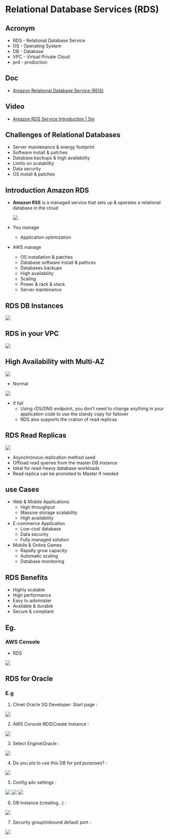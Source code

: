 # Relational Database Services (RDS)

## Acronym
* RDS - Relational Database Service
* OS - Operating System
* DB - Database
* VPC - Virtual Private Cloud
* prd - production

## Doc
* [Amazon Relational Database Service (RDS)](https://aws.amazon.com/rds/)

## Video 
* [Amazon RDS Service Introduction | 5m](https://www.aws.training/Details/Video?id=36900)

## Challenges of Relational Databases
* Server maintenance & energy footprint
* Software install & patches
* Database backups & high availability
* Limits on scalability
* Data security
* OS install & patches

## Introduction Amazon RDS
* **Amazon RSS** is a managed service that sets up & operates a relational database in the 
  cloud
  
  [<img src="https://i.imgur.com/BN32DhT.png">](https://i.imgur.com/BN32DhT.png)
  
* You manage
    * Application optimization
    
* AWS manage
    * OS installation & patches
    * Database software install & pathces
    * Databases backups
    * High availability
    * Scaling
    * Power & rack & stack
    * Server mantenance
    
## RDS DB Instances
[<img src="https://i.imgur.com/8G5961o.png">](https://i.imgur.com/8G5961o.png)

## RDS in your VPC
[<img src="https://i.imgur.com/551POyH.png">](https://i.imgur.com/551POyH.png)

## High Availability with Multi-AZ
[<img src="https://i.imgur.com/OAtTHHv.png">](https://i.imgur.com/OAtTHHv.png)
* Normal

[<img src="https://i.imgur.com/pya3L3k.png">](https://i.imgur.com/pya3L3k.png)
* If fail
    * Using rDS/DNS endpoint, you don't need to change anything in your application code
      to use the standy copy for failover
    * RDS also supports the cration of read replicas
    
## RDS Read Replicas
[<img src="https://i.imgur.com/mHC0V1q.png">](https://i.imgur.com/mHC0V1q.png)

* Asynchronous replication method used
* Offload read queries from the master DB instance
* Ideal for read-heavy database workloads
* Read replica can be promoted to Master if needed

## use Cases
* Web & Mobile Applications
    * High throughput
    * Massive storage scalability
    * High availability
* E-commerce Application
    * Low-cost database
    * Data security
    * Fully managed solution
* Mobile & Online Games
    * Rapidly grow capacity
    * Automatic scaling
    * Database monitoring
    
## RDS Benefits
* Highly scalable
* High performance
* Easy to administer
* Available & durable
* Secure & compliant

## Eg.
### AWS Console
* RDS

[<img src="https://i.imgur.com/mz0JUUN.png">](https://i.imgur.com/mz0JUUN.png)

## RDS for Oracle
### E.g
1) Clinet Oracle SQ Developer: Start page : 

[<img src="https://i.imgur.com/5pATC0V.png">](https://i.imgur.com/5pATC0V.png)

2) AWS Console RDS\Create Instance : 

[<img src="https://i.imgur.com/PFDZkTX.png">](https://i.imgur.com/PFDZkTX.png)

3) Select Engine\Oracle :

[<img src="https://i.imgur.com/AVhJieq.png">](https://i.imgur.com/AVhJieq.png)

4) Do you pla to use this DB for prd purposes? :

[<img src="https://i.imgur.com/H26FW6A.png">](https://i.imgur.com/H26FW6A.png)

5) Config adv settings :

[<img src="https://i.imgur.com/5keLAcS.png">](https://i.imgur.com/5keLAcS.png)
[<img src="https://i.imgur.com/ZqLj5nx.png">](https://i.imgur.com/ZqLj5nx.png)
[<img src="https://i.imgur.com/lnSr9Y2.png">](https://i.imgur.com/lnSr9Y2.png)

6) DB Instance (creating...) : 

[<img src="https://i.imgur.com/u92z2Hx.png">](https://i.imgur.com/u92z2Hx.png)

7) Security group\Inbound default port :

[<img src="https://i.imgur.com/iHjmGHl.png">](https://i.imgur.com/iHjmGHl.png)
